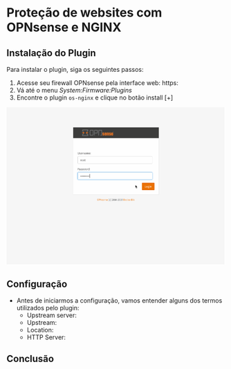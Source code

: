 # Proteção de websites com OPNsense e NGINX

## Instalação do Plugin
Para instalar o plugin, siga os seguintes passos:
1. Acesse seu firewall OPNsense pela interface web: https:<IP>
2. Vá até o menu _System:Firmware:Plugins_
3. Encontre o plugin `os-nginx` e clique no botão install [+]

![nginx install](../../images/nginx-install-step1.gif)

## Configuração

* Antes de iniciarmos a configuração, vamos entender alguns dos termos utilizados pelo plugin:
  - Upstream server:
  - Upstream:
  - Location: 
  - HTTP Server:

## Conclusão
